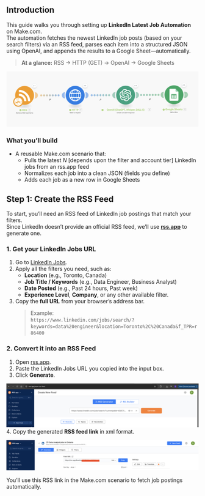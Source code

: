 ## Introduction

This guide walks you through setting up **LinkedIn Latest Job Automation** on Make.com.  
The automation fetches the newest LinkedIn job posts (based on your search filters) via an RSS feed, parses each item into a structured JSON using OpenAI, and appends the results to a Google Sheet—automatically.

> **At a glance:** RSS → HTTP (GET) → OpenAI → Google Sheets

![Scenario overview – replace with your screenshot](images/latest-jobs-flow.png)

### What you’ll build
- A reusable Make.com scenario that:
  - Pulls the latest *N* [depends upon the filter and account tier] LinkedIn jobs from an rss.app feed
  - Normalizes each job into a clean JSON (fields you define)
  - Adds each job as a new row in Google Sheets


## Step 1: Create the RSS Feed

To start, you’ll need an RSS feed of LinkedIn job postings that match your filters.  
Since LinkedIn doesn’t provide an official RSS feed, we’ll use **[rss.app](https://rss.app/)** to generate one.

### 1. Get your LinkedIn Jobs URL
1. Go to [LinkedIn Jobs](https://www.linkedin.com/jobs/).
2. Apply all the filters you need, such as:
   - **Location** (e.g., Toronto, Canada)
   - **Job Title / Keywords** (e.g., Data Engineer, Business Analyst)
   - **Date Posted** (e.g., Past 24 hours, Past week)
   - **Experience Level**, **Company**, or any other available filter.
3. Copy the **full URL** from your browser’s address bar.  
   > Example:  
   > `https://www.linkedin.com/jobs/search/?keywords=data%20engineer&location=Toronto%2C%20Canada&f_TPR=r86400`

### 2. Convert it into an RSS Feed
1. Open [rss.app](https://rss.app/).
2. Paste the LinkedIn Jobs URL you copied into the input box.
3. Click **Generate**.

![RSS feed generation](images/rss-app.png)
4. Copy the generated **RSS feed link** in xml format.

![RSS feed copy](images/rss-feed.png)

You’ll use this RSS link in the Make.com scenario to fetch job postings automatically.
